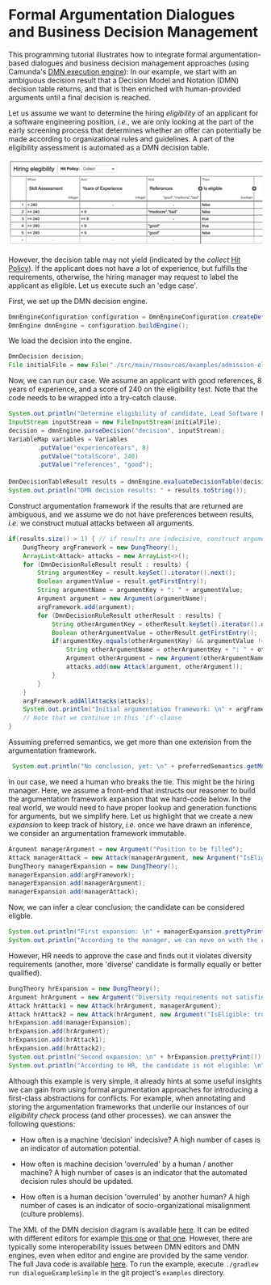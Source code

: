 # Formal Argumentation Dialogues and Business Decision Management
This programming tutorial illustrates how to integrate formal argumentation-based dialogues and business decision
management approaches (using Camunda's [DMN execution engine](https://docs.camunda.org/manual/7.4/user-guide/dmn-engine/embed/)):
In our example, we start with an ambiguous decision result that a Decision Model and Notation (DMN) decision
  table returns, and that is then enriched with human-provided arguments until a final decision is reached.

Let us assume we want to determine the hiring *eligibility* of an applicant for a software engineering position, *i.e.*,
we are only looking at the part of the early screening process that determines whether an offer can potentially be made
according to organizational rules and guidelines. A part of the eligibility assessment is automated as a DMN decision
table.

![DMN decision table: hiring eligibility ](./dmn_hiring_eligibility.png)

However, the decision table may not yield (indicated by the *collect* [Hit Policy](https://methodandstyle.com/dmn-whats-hit-policy/)).
If the applicant does not have a lot of experience, but fulfills the requirements, otherwise, the hiring manager may
request to label the applicant as eligible. Let us execute such an 'edge case'.


First, we set up the DMN decision engine.
```java
DmnEngineConfiguration configuration = DmnEngineConfiguration.createDefaultDmnEngineConfiguration();
DmnEngine dmnEngine = configuration.buildEngine();
```
We load the decision into the engine.

```java
DmnDecision decision;
File initialFile = new File("./src/main/resources/examples/admission-eligibility-decision.dmn11.xml");
```

Now, we can run our case. We assume an applicant with good references, 8 years of experience, and a score of 240 on the
eligibility test. Note that the code needs to be wrapped into a try-catch clause.

```java
System.out.println("Determine eligibility of candidate, Lead Software Engineer: good references, 8 years of experience, 240 score on ability test");
InputStream inputStream = new FileInputStream(initialFile);
decision = dmnEngine.parseDecision("decision", inputStream);
VariableMap variables = Variables
        .putValue("experienceYears", 8)
        .putValue("totalScore", 240)
        .putValue("references", "good");

DmnDecisionTableResult results = dmnEngine.evaluateDecisionTable(decision, variables);
System.out.println("DMN decision results: " + results.toString());
```

Construct argumentation framework if  the results that are returned are ambiguous, and we assume we do not have
preferences between results, *i.e.* we construct mutual attacks between all arguments.
```java
if(results.size() > 1) { // if results are indecisive, construct argumentation framework
    DungTheory argFramework = new DungTheory();
    ArrayList<Attack> attacks = new ArrayList<>();
    for (DmnDecisionRuleResult result : results) {
        String argumentKey = result.keySet().iterator().next();
        Boolean argumentValue = result.getFirstEntry();
        String argumentName = argumentKey + ": " + argumentValue;
        Argument argument = new Argument(argumentName);
        argFramework.add(argument);
        for (DmnDecisionRuleResult otherResult : results) {
            String otherArgumentKey = otherResult.keySet().iterator().next();
            Boolean otherArgumentValue = otherResult.getFirstEntry();
            if(argumentKey.equals(otherArgumentKey) && argumentValue != otherArgumentValue) {
                String otherArgumentName = otherArgumentKey + ": " + otherArgumentValue;
                Argument otherArgument = new Argument(otherArgumentName);
                attacks.add(new Attack(argument, otherArgument));
            }
        }
    }
    argFramework.addAllAttacks(attacks);
    System.out.println("Initial argumentation framework: \n" + argFramework.prettyPrint());
    // Note that we continue in this 'if'-clause
}
```

Assuming preferred semantics, we get more than one extension from the argumentation framework.
```java
 System.out.println("No conclusion, yet: \n" + preferredSemantics.getModels(argFramework));
```

In our case, we need a human who breaks the tie. This might be the hiring manager. Here, we assume a front-end that
instructs our reasoner to build the argumentation framework expansion that we hard-code below. In the real world, we
would need to have proper lookup and generation functions for arguments, but we simplify here. Let us highlight that we
create a new *expansion* to keep track of history, *i.e.* once we have drawn an inference, we consider an argumentation
framework immutable.

```java
Argument managerArgument = new Argument("Position to be filled");
Attack managerAttack = new Attack(managerArgument, new Argument("IsEligible: false"));
DungTheory managerExpansion = new DungTheory();
managerExpansion.add(argFramework);
managerExpansion.add(managerArgument);
managerExpansion.add(managerAttack);
```

Now, we can infer a clear conclusion; the candidate can be considered eligble.

```java
System.out.println("First expansion: \n" + managerExpansion.prettyPrint());
System.out.println("According to the manager, we can move on with the candidate: \n" + preferredSemantics.getModels(managerExpansion));
```

However, HR needs to approve the case and finds out it violates diversity requirements (another, more 'diverse'
candidate is formally equally or better qualified).

```java
DungTheory hrExpansion = new DungTheory();
Argument hrArgument = new Argument("Diversity requirements not satisfied");
Attack hrAttack1 = new Attack(hrArgument, managerArgument);
Attack hrAttack2 = new Attack(hrArgument, new Argument("IsEligible: true"));
hrExpansion.add(managerExpansion);
hrExpansion.add(hrArgument);
hrExpansion.add(hrAttack1);
hrExpansion.add(hrAttack2);
System.out.println("Second expansion: \n" + hrExpansion.prettyPrint());
System.out.println("According to HR, the candidate is not eligible: \n" + preferredSemantics.getModels(hrExpansion));
```

Although this example is very simple, it already hints at some useful insights we can gain from using formal
argumentation approaches for introducing a first-class abstractions for conflicts. For example, when annotating and
storing the argumentation frameworks that underlie our instances of our *eligibility check* process (and other processes).
we can answer the following questions:

* How often is a machine 'decision' indecisive? A high number of cases is an indicator of automation potential.

* How often is machine decision 'overruled' by a human / another machine? A high number of cases is an indicator that
  the automated decision rules should be updated.

* How often is a human decision 'overruled' by another human? A high number of cases is an indicator of
  socio-organizational misalignment (culture problems).

The XML of the DMN decision diagram is available [here](./src/main/resources/examples/admission-eligibility-decision.dmn11.xml).
It can be edited with different editors for example [this one](https://editor.signavio.com/) or [that one](https://camunda.com/download/modeler/).
However, there are typically some  interoperability issues between DMN editors and DMN engines, even when editor and
engine are provided by the same vendor.  The full Java code is available [here](./src/main/java/examples/FormalDialoguesSimple.java).
To run the example, execute `./gradlew run dialogueExampleSimple` in the git project's `examples` directory.
